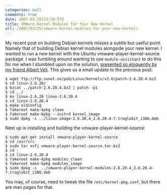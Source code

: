 ```yaml
---
categories: null
comments: true
date: 2007-03-25T23:59:57Z
title: VMWare Kernel Modules for Your New Kernel
url: /2007/03/25/vmware-kernel-modules-for-your-new-kernel/
---
```


My recent post on building Debian kernels misses a subtle but useful
point.  Namely that of building Debian kernel modules alongside your new
kernel.  I wanted to run a new kernel with the Ubuntu
vmware-player-kernel-source package.  I was fumbling around wanting to
use `module-assistant` to do this for me when I stumbled upon on the
solution, [presented so eloquently by my friend Albert Veli][1].  This
gives us a small update to the previous post:

```
$ wget ftp://ftp.sunet.se/pub/Linux/kernels/v2.6/patch-2.6.20.4.bz2
$ cd linux-2.6.20/
$ bzcat ../patch-2.6.20.4.bz2 | patch -p1
$ cd ../
$ mv linux-2.6.20 linux-2.6.20.4
$ cd linux-2.6.20.4
$ make oldconfig
$ fakeroot make-kpkg clean
$ fakeroot make-kpkg --initrd kernel_image
$ sudo dpkg -i ../linux-image-2.6.20.4_2.6.20.4-7.troglobit_i386.deb
```

Next up is installing and building the vmware-player-kernel-source:

```
$ sudo apt-get install vmware-player-kernel-source
$ cd /usr/src
$ sudo tar xvfj vmware-player-kernel-source.tar.bz2
$ cd -
$ cd linux-2.6.20.4
$ fakeroot make-kpkg modules_clean
$ fakeroot make-kpkg modules_image
$ sudo dpkg -i  ../vmware-player-kernel-modules-2.6.20.4_2.6.20.4-7.troglobit_i386.deb
```

You may, of course, need to tweak the file `/etc/kernel-pkg.conf`, but
there are man pages for that.

[1]: http://ubuntuforums.org/showthread.php?p=1266060#post1266060
